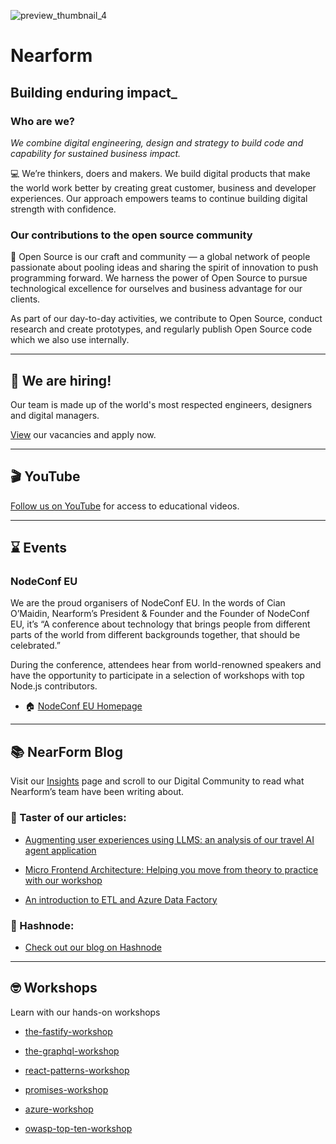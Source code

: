 ![preview_thumbnail_4](https://github.com/nearform/.github/assets/110472631/c8d57b9d-e30b-49af-a522-cd52533fb0a7)


# Nearform
## Building enduring impact_ 

### Who are we? 

*​​We combine digital engineering, design and strategy to build code and capability for sustained business impact.*

:computer: We’re thinkers, doers and makers. We build digital products that make the world work better by creating great customer, business and developer experiences. Our approach empowers teams to continue building digital strength with confidence. 

### Our contributions to the open source community

:busts_in_silhouette: Open Source is our craft and community — a global network of people passionate about pooling ideas and sharing the spirit of innovation to push programming forward. We harness the power of Open Source to pursue technological excellence for ourselves and business advantage for our clients.

As part of our day-to-day activities, we contribute to Open Source, conduct research and create prototypes, and regularly publish Open Source code which we also use internally.

---

## :round_pushpin: We are hiring!

Our team is made up of the world's most respected engineers, designers and digital managers. 

[View](https://www.nearform.com/careers/) our vacancies and apply now. 

---

## :clapper: YouTube
[Follow us on YouTube](https://www.youtube.com/c/nearForm/featured) for access to educational videos. 

---

## :hourglass: Events

### NodeConf EU

We are the proud organisers of NodeConf EU. In the words of Cian O’Maidin, Nearform’s President & Founder and the Founder of NodeConf EU, it’s “A conference about technology that brings people from different parts of the world from different backgrounds together, that should be celebrated.” 

During the conference, attendees hear from world-renowned speakers and have the opportunity to participate in a selection of workshops with top Node.js contributors.

- :house: [NodeConf EU Homepage](https://www.nodeconf.eu/)

---

## :books: NearForm Blog 

Visit our [Insights](https://nearform.com/insights/) page and scroll to our Digital Community to read what Nearform’s team have been writing about.

### :tada: Taster of our articles:

- [Augmenting user experiences using LLMS: an analysis of our travel AI agent application](https://nearform.com/digital-community/augmenting-user-experiences-using-llms-an-analysis-of-our-travel-ai-agent-application)

- [Micro Frontend Architecture: Helping you move from theory to practice with our workshop](https://nearform.com/digital-community/micro-frontend-architecture-helping-you-move-from-theory-to-practice-with-our-workshop)

- [An introduction to ETL and Azure Data Factory](https://nearform.com/digital-community/an-introduction-to-etl-and-azure-data-factory)

### :large_blue_diamond: Hashnode:

- [Check out our blog on Hashnode](https://nearform.hashnode.dev)

---

## 🤓 Workshops
Learn with our hands-on workshops

- [the-fastify-workshop](https://github.com/nearform/the-fastify-workshop)

- [the-graphql-workshop](https://github.com/nearform/the-graphql-workshop)

- [react-patterns-workshop](https://github.com/nearform/react-patterns-workshop)

- [promises-workshop](https://github.com/nearform/promises-workshop)

- [azure-workshop](https://github.com/nearform/azure-workshop)

- [owasp-top-ten-workshop](https://github.com/nearform/owasp-top-ten-workshop)
